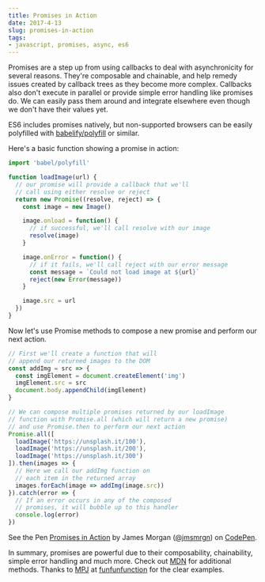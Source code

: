 ```yaml
---
title: Promises in Action
date: 2017-4-13
slug: promises-in-action
tags:
- javascript, promises, async, es6
---
```


Promises are a step up from using callbacks to deal with asynchronicity for several reasons. They're composable and chainable, and help remedy issues created by callback trees as they become more complex. Callbacks also don't execute in parallel or provide simple error handling like promises do. We can easily pass them around and integrate elsewhere even though we don't have their values yet.

ES6 includes promises natively, but non-supported browsers can be easily polyfilled with [babelify/polyfill](https://www.npmjs.com/package/babelify-es6-polyfill) or similar.

Here's a basic function showing a promise in action:

```javascript
import 'babel/polyfill'

function loadImage(url) {
  // our promise will provide a callback that we'll
  // call using either resolve or reject
  return new Promise((resolve, reject) => {
    const image = new Image()

    image.onload = function() {
      // if successful, we'll call resolve with our image
      resolve(image)
    }

    image.onError = function() {
      // if it fails, we'll call reject with our error message
      const message = `Could not load image at ${url}`
      reject(new Error(message))
    }

    image.src = url
  })
}
```

Now let's use Promise methods to compose a new promise and perform our next action.
```javascript
// First we'll create a function that will
// append our returned images to the DOM
const addImg = src => {
  const imgElement = document.createElement('img')
  imgElement.src = src
  document.body.appendChild(imgElement)
}

// We can compose multiple promises returned by our loadImage
// function with Promise.all (which will return a new promise)
// and use Promise.then to perform our next action
Promise.all([
  loadImage('https://unsplash.it/100'),
  loadImage('https://unsplash.it/200'),
  loadImage('https://unsplash.it/300')
]).then(images => {
  // Here we call our addImg function on
  // each item in the returned array
  images.forEach(image => addImg(image.src))
}).catch(error => {
  // If an error occurs in any of the composed
  // promises, it will bubble up to this handler
  console.log(error)
})
```
<p data-height="50" data-theme-id="dark" data-slug-hash="831286f5f74cd235eaaf8766fd95513e" data-default-tab="js" data-user="jmsmrgn" data-embed-version="2" data-pen-title="Promises in Action" class="codepen">See the Pen <a href="https://codepen.io/jmsmrgn/pen/831286f5f74cd235eaaf8766fd95513e/">Promises in Action</a> by James Morgan (<a href="http://codepen.io/jmsmrgn">@jmsmrgn</a>) on <a href="http://codepen.io">CodePen</a>.</p>
<script async src="https://production-assets.codepen.io/assets/embed/ei.js"></script>

In summary, promises are powerful due to their composability, chainability, simple error handling and much more. Check out [MDN](https://developer.mozilla.org/en-US/docs/Web/JavaScript/Reference/Global_Objects/Promise) for additional methods. Thanks to [MPJ]() at [funfunfunction](https://www.youtube.com/channel/UCO1cgjhGzsSYb1rsB4bFe4Q) for the clear examples.
